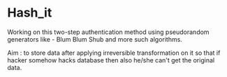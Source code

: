 # Hash_it

Working on this two-step authentication method using pseudorandom generators like - Blum Blum Shub and more such algorithms.

Aim : to store data after applying irreversible transformation on it so that if hacker somehow hacks database then also he/she can't get the original data.
